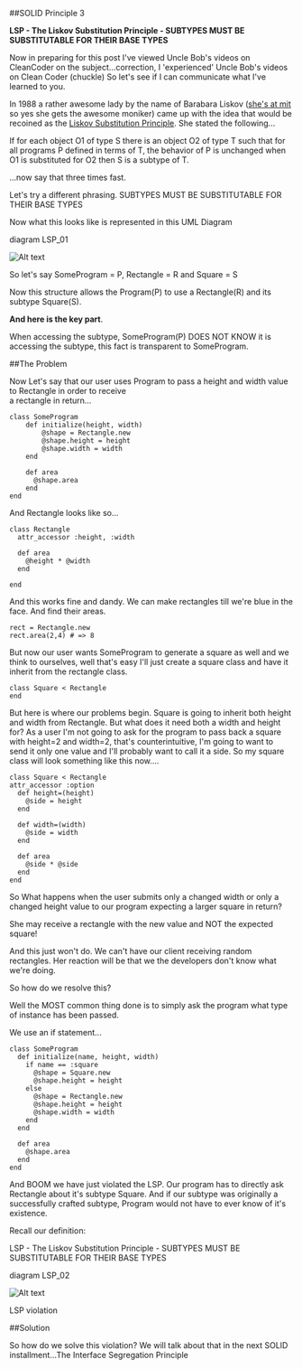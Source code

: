 ##SOLID Principle 3

**LSP - The Liskov Substitution Principle - SUBTYPES MUST BE SUBSTITUTABLE FOR THEIR BASE TYPES**

Now in preparing for this post I've viewed Uncle Bob's videos on CleanCoder on the subject...correction, I 'experienced' 
Uncle Bob's videos on Clean Coder (chuckle) So let's see if I can communicate what I've learned to you.

In 1988 a rather awesome lady by the name of Barabara Liskov ([she's at mit](http://www.pmg.csail.mit.edu/~liskov/) so yes she gets the awesome moniker) came up 
with the idea that would be recoined as the [Liskov Substitution Principle](http://en.wikipedia.org/wiki/Liskov_substitution_principle). She stated the following...

If for each object O1 of type S there is an object O2 of type T such that for all programs P defined in terms of T, 
the behavior of P is unchanged when O1 is substituted for O2 then S is a subtype of T.

...now say that three times fast.

Let's try a different phrasing. SUBTYPES MUST BE SUBSTITUTABLE FOR THEIR BASE TYPES

Now what this looks like is represented in this UML Diagram

diagram LSP_01

![Alt text](http://farm9.staticflickr.com/8073/8365005481_f45c30a8c3_z.jpg)


So let's say SomeProgram = P, Rectangle = R and Square = S

Now this structure allows the Program(P) to use a Rectangle(R) and its subtype Square(S). 

**And here is the key part**. 

When accessing the subtype, SomeProgram(P) DOES NOT KNOW
it is accessing the subtype, this fact is transparent to SomeProgram. 

##The Problem

Now Let's say that our user uses Program to pass a height and width value to Rectangle in order to receive  
a rectangle in return...


	class SomeProgram
	    def initialize(height, width)
	        @shape = Rectangle.new
	        @shape.height = height
	        @shape.width = width
	    end

	    def area
	      @shape.area
	    end
	end


And Rectangle looks like so...

	class Rectangle
	  attr_accessor :height, :width

	  def area
	    @height * @width
	  end
  
	end


	
And this works fine and dandy. We can make rectangles till we're blue in the face. 
And find their areas.


	rect = Rectangle.new
	rect.area(2,4) # => 8



	
But now our user wants SomeProgram to generate a square as well and we think to ourselves, well that's easy I'll just create 
a square class and have it inherit from the rectangle class.

	class Square < Rectangle
	end

But here is where our problems begin. Square is going to inherit both height and width from Rectangle. 
But what does it need both a width and height for? As a user I'm not going to ask for the program to pass back a square
with height=2 and width=2, that's counterintuitive, I'm going to want to send it only one value and I'll probably 
want to call it a side. So my square class will look something like this now....

	class Square < Rectangle
	attr_accessor :option
	  def height=(height)
	    @side = height
	  end

	  def width=(width)
	    @side = width
	  end

	  def area
	    @side * @side
	  end
	end

 
So What happens when the user submits only a changed width or only a changed height value to our program 
expecting a larger square in return?

She may receive a rectangle with the new value and NOT the expected square!

And this just won't do. We can't have our client receiving random rectangles. Her reaction will be that we the developers
don't know what we're doing.

So how do we resolve this?

Well the MOST common thing done is to simply ask the program what type of instance has been passed.

We use an if statement...

	class SomeProgram
	  def initialize(name, height, width)
	    if name == :square
	      @shape = Square.new
	      @shape.height = height
	    else
	      @shape = Rectangle.new
	      @shape.height = height
	      @shape.width = width
	    end
	  end

	  def area
	    @shape.area
	  end
	end




And BOOM we have just violated the LSP. Our program has to directly ask Rectangle about it's subtype Square. 
And if our subtype was originally a successfully crafted subtype, Program would not have to ever know of it's existence.

Recall our definition: 

LSP - The Liskov Substitution Principle - SUBTYPES MUST BE SUBSTITUTABLE FOR THEIR BASE TYPES



diagram LSP_02

![Alt text](http://farm9.staticflickr.com/8333/8366077206_be691dbba4_z.jpg)

LSP violation

##Solution

So how do we solve this violation? We will talk about that in the next SOLID installment...The Interface Segregation Principle

